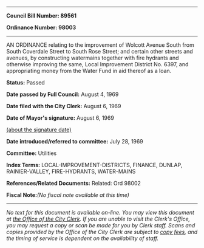 

********

**Council Bill Number: 89561**
   
**Ordinance Number: 98003**
********

 AN ORDINANCE relating to the improvement of Wolcott Avenue South from South Coverdale Street to South Rose Street; and certain other streets and avenues, by constructing watermains together with fire hydrants and otherwise improving the same, Local Improvement District No. 6397, and appropriating money from the Water Fund in aid thereof as a loan.

**Status:** Passed
   
**Date passed by Full Council:** August 4, 1969
   
**Date filed with the City Clerk:** August 6, 1969
   
**Date of Mayor's signature:** August 6, 1969
   
[(about the signature date)](/~public/approvaldate.htm)
   
   
   
**Date introduced/referred to committee:** July 28, 1969
   
**Committee:** Utilities
   
   
**Index Terms:** LOCAL-IMPROVEMENT-DISTRICTS, FINANCE, DUNLAP, RAINIER-VALLEY, FIRE-HYDRANTS, WATER-MAINS

**References/Related Documents:** Related: Ord 98002

**Fiscal Note:**_(No fiscal note available at this time)_
********

_No text for this document is available on-line. You may view this document at [the Office of the City Clerk](http://www.seattle.gov/leg/clerk/contactUs.htm). If you are unable to visit the Clerk's Office, you may request a copy or scan be made for you by Clerk staff. Scans and copies provided by the Office of the City Clerk are subject to [copy fees](http://clerk.seattle.gov/~public/clerkfees.htm), and the timing of service is dependent on the availability of staff._

